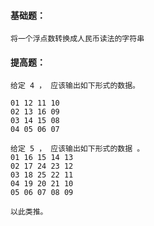 #### 基础题：

```
将一个浮点数转换成人民币读法的字符串 
```



#### 提高题：

```
给定 4 ， 应该输出如下形式的数据。 

01 12 11 10
02 13 16 09
03 14 15 08 
04 05 06 07 

给定 5 ， 应该输出如下形式的数据 。
01 16 15 14 13
02 17 24 23 12
03 18 25 22 11
04 19 20 21 10
05 06 07 08 09 

以此类推。
```

